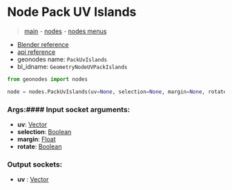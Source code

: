 # Node Pack UV Islands

> [main](../structure.md) - [nodes](nodes.md) - [nodes menus](nodes_menus.md)

- [Blender reference](https://docs.blender.org/manual/en/latest/modeling/geometry_nodes/uv/pack_uv_islands.html)
- [api reference](https://docs.blender.org/api/current/bpy.types.GeometryNodeUVPackIslands.html)
- geonodes name: `PackUvIslands`
- bl_idname: `GeometryNodeUVPackIslands`

```python
from geonodes import nodes

node = nodes.PackUvIslands(uv=None, selection=None, margin=None, rotate=None)
```

### Args:#### Input socket arguments:

- **uv**: [Vector](Vector.md)
- **selection**: [Boolean](Boolean.md)
- **margin**: [Float](Float.md)
- **rotate**: [Boolean](Boolean.md)

### Output sockets:

- **uv** : [Vector](Vector.md)


